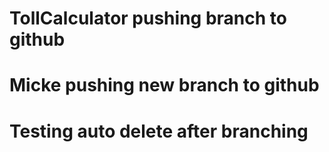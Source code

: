 # TollCalculator pushing branch to github
# Micke pushing new branch to github
# Testing auto delete after branching